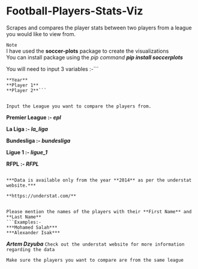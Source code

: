 # Football-Players-Stats-Viz
Scrapes  and compares the player stats between two players from a league you would like to view from.

```Note```
    <br>I have used the **soccer-plots** package to create the visualizations</br>
    You can install package using the _pip command_
        ***pip install soccerplots***


You will need to input 3 variables :-```
```**League**
**Year**
**Player 1**
**Player 2**```


Input the League you want to compare the players from.
```
**Premier League :- *epl*** 

**La Liga :- *la_liga***

**Bundesliga :- *bundesliga***

**Ligue 1 :- *ligue_1***

**RFPL :- *RFPL***
```

***Data is available only from the year **2014** as per the understat website.***

**https://understat.com/**


Please mention the names of the players with their **First Name** and **Last Name**
```Examples:-
***Mohamed Salah***
***Alexander Isak***
```
***Artem Dzyuba***
```Check out the understat website for more information regarding the data```


```Make sure the players you want to compare are from the same league```
